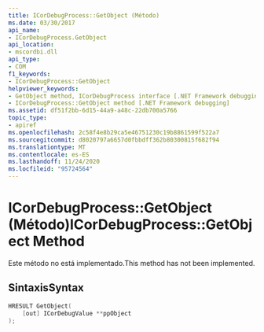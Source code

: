 ```yaml
---
title: ICorDebugProcess::GetObject (Método)
ms.date: 03/30/2017
api_name:
- ICorDebugProcess.GetObject
api_location:
- mscordbi.dll
api_type:
- COM
f1_keywords:
- ICorDebugProcess::GetObject
helpviewer_keywords:
- GetObject method, ICorDebugProcess interface [.NET Framework debugging]
- ICorDebugProcess::GetObject method [.NET Framework debugging]
ms.assetid: df51f2bb-6d15-44a9-a48c-22db700a5766
topic_type:
- apiref
ms.openlocfilehash: 2c58f4e8b29ca5e46751230c19b8861599f522a7
ms.sourcegitcommit: d8020797a6657d0fbbdff362b80300815f682f94
ms.translationtype: MT
ms.contentlocale: es-ES
ms.lasthandoff: 11/24/2020
ms.locfileid: "95724564"
---
```

# <a name="icordebugprocessgetobject-method"></a><span data-ttu-id="e5d40-102">ICorDebugProcess::GetObject (Método)</span><span class="sxs-lookup"><span data-stu-id="e5d40-102">ICorDebugProcess::GetObject Method</span></span>

<span data-ttu-id="e5d40-103">Este método no está implementado.</span><span class="sxs-lookup"><span data-stu-id="e5d40-103">This method has not been implemented.</span></span>  
  
## <a name="syntax"></a><span data-ttu-id="e5d40-104">Sintaxis</span><span class="sxs-lookup"><span data-stu-id="e5d40-104">Syntax</span></span>  
  
```cpp  
HRESULT GetObject(  
    [out] ICorDebugValue **ppObject  
);  
```
